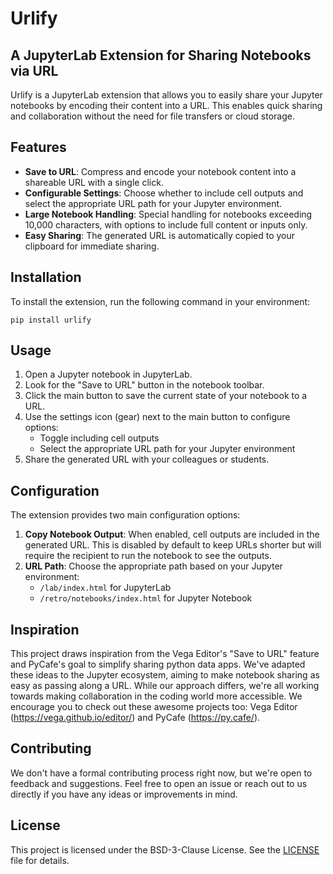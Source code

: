 # Urlify

## A JupyterLab Extension for Sharing Notebooks via URL

Urlify is a JupyterLab extension that allows you to easily share your Jupyter notebooks by encoding their content into a URL. This enables quick sharing and collaboration without the need for file transfers or cloud storage.

## Features

- **Save to URL**: Compress and encode your notebook content into a shareable URL with a single click.
- **Configurable Settings**: Choose whether to include cell outputs and select the appropriate URL path for your Jupyter environment.
- **Large Notebook Handling**: Special handling for notebooks exceeding 10,000 characters, with options to include full content or inputs only.
- **Easy Sharing**: The generated URL is automatically copied to your clipboard for immediate sharing.

## Installation

To install the extension, run the following command in your environment:

```
pip install urlify
```

## Usage

1. Open a Jupyter notebook in JupyterLab.
2. Look for the "Save to URL" button in the notebook toolbar.
3. Click the main button to save the current state of your notebook to a URL.
4. Use the settings icon (gear) next to the main button to configure options:
   - Toggle including cell outputs
   - Select the appropriate URL path for your Jupyter environment
5. Share the generated URL with your colleagues or students.

## Configuration

The extension provides two main configuration options:

1. **Copy Notebook Output**: When enabled, cell outputs are included in the generated URL. This is disabled by default to keep URLs shorter but will require the recipient to run the notebook to see the outputs.
2. **URL Path**: Choose the appropriate path based on your Jupyter environment:
   - `/lab/index.html` for JupyterLab
   - `/retro/notebooks/index.html` for Jupyter Notebook

## Inspiration

This project draws inspiration from the Vega Editor's "Save to URL" feature and PyCafe's goal to simplify sharing python data apps. We've adapted these ideas to the Jupyter ecosystem, aiming to make notebook sharing as easy as passing along a URL. While our approach differs, we're all working towards making collaboration in the coding world more accessible. We encourage you to check out these awesome projects too: Vega Editor (https://vega.github.io/editor/) and PyCafe (https://py.cafe/).

## Contributing

We don't have a formal contributing process right now, but we're open to feedback and suggestions. Feel free to open an issue or reach out to us directly if you have any ideas or improvements in mind.

## License

This project is licensed under the BSD-3-Clause License. See the [LICENSE](LICENSE) file for details.